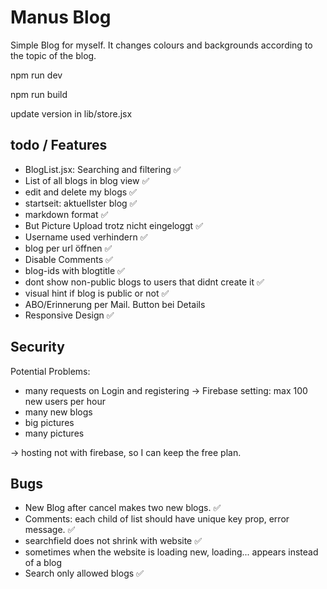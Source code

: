 # Manus Blog

Simple Blog for myself. It changes colours and backgrounds according to the topic of the blog.

npm run dev

npm run build

update version in lib/store.jsx


## todo / Features

- BlogList.jsx: Searching and filtering ✅
- List of all blogs in blog view ✅
- edit and delete my blogs ✅
- startseit: aktuellster blog ✅
- markdown format ✅
- But Picture Upload trotz nicht eingeloggt ✅
- Username used verhindern ✅
- blog per url öffnen ✅
- Disable Comments ✅
- blog-ids with blogtitle ✅
- dont show non-public blogs to users that didnt create it ✅
- visual hint if blog is public or not ✅
- ABO/Erinnerung per Mail. Button bei Details
- Responsive Design ✅

## Security

Potential Problems:
* many requests on Login and registering -> Firebase setting: max 100 new users per hour
* many new blogs
* big pictures 
* many pictures

-> hosting not with firebase, so I can keep the free plan.  

## Bugs

* New Blog after cancel makes two new blogs. ✅
* Comments: each child of list should have unique key prop, error message. ✅
* searchfield does not shrink with website ✅
* sometimes when the website is loading new, loading... appears instead of a blog
* Search only allowed blogs ✅

